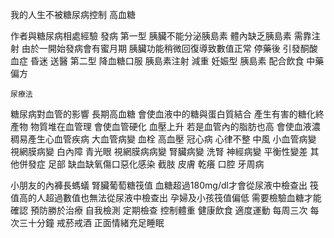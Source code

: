我的人生不被糖尿病控制
高血糖

作者與糖尿病相處經驗
	發病
	第一型
		胰臟不能分泌胰島素
		體內缺乏胰島素 需靠注射
			由於一開始發病會有蜜月期 胰臟功能稍微回復導致數值正常
			停藥後 引發酮酸血症 昏迷 送醫
		第二型
			降血糖口服 胰島素注射 減重 
		妊娠型
			胰島素 配合飲食
	中藥偏方
	
	尿療法
	
糖尿病對血管的影響
	長期高血糖 會使血液中的糖與蛋白質結合 產生有害的糖化終產物
	物質堆在血管理 會使血管硬化 血壓上升 若是血管內的脂肪也高 會使血液濃稠易產生心血管疾病
	大血管病變
		血栓 高血壓 冠心病 心律不整 中風
	小血管病變
		視網膜病變
			白內障 青光眼 視網膜病病變
		腎臟病變
			洗腎
		神經病變
			平衡性變差
		其他併發症
			足部
				缺血缺氧傷口惡化感染 截肢
			皮膚
				乾癢
			口腔
				牙周病
				
小朋友的內褲長螞蟻
	腎臟葡萄糖筏值
		血糖超過180mg/dl才會從尿液中檢查出
		筏值高的人超過數值也無法從尿液中檢查出
		孕婦及小孩筏值偏低
			需要檢驗血糖才能確認
預防勝於治療
	自我檢測 定期檢查
	控制體重
	健康飲食
	適度運動
		每周三次 每次三十分鐘
	戒菸戒酒
	正面情緒充足睡眠
	